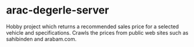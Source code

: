 # arac-degerle-server

Hobby project which returns a recommended sales price for a selected vehicle and specifications. 
Crawls the prices from public web sites such as sahibinden and arabam.com. 
